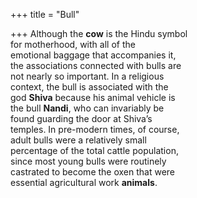 +++
title = "Bull"

+++
Although the **cow** is the Hindu symbol  
for motherhood, with all of the  
emotional baggage that accompanies it,  
the associations connected with bulls are  
not nearly so important. In a religious  
context, the bull is associated with the  
god **Shiva** because his animal vehicle is  
the bull **Nandi**, who can invariably be  
found guarding the door at Shiva’s  
temples. In pre-modern times, of course,  
adult bulls were a relatively small  
percentage of the total cattle population,  
since most young bulls were routinely  
castrated to become the oxen that were  
essential agricultural work **animals**.